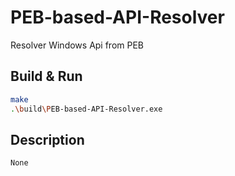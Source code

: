 # PEB-based-API-Resolver

Resolver Windows Api from PEB

## Build & Run

```bash
make
.\build\PEB-based-API-Resolver.exe
```

## Description

`None`
